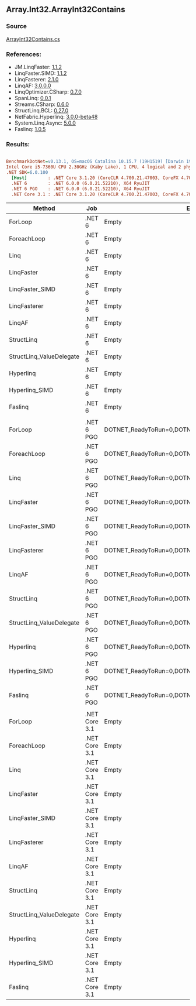 ﻿## Array.Int32.ArrayInt32Contains

### Source
[ArrayInt32Contains.cs](../LinqBenchmarks/Array/Int32/ArrayInt32Contains.cs)

### References:
- JM.LinqFaster: [1.1.2](https://www.nuget.org/packages/JM.LinqFaster/1.1.2)
- LinqFaster.SIMD: [1.1.2](https://www.nuget.org/packages/LinqFaster.SIMD/1.0.3)
- LinqFasterer: [2.1.0](https://www.nuget.org/packages/LinqFasterer/2.1.0)
- LinqAF: [3.0.0.0](https://www.nuget.org/packages/LinqAF/3.0.0.0)
- LinqOptimizer.CSharp: [0.7.0](https://www.nuget.org/packages/LinqOptimizer.CSharp/0.7.0)
- SpanLinq: [0.0.1](https://www.nuget.org/packages/SpanLinq/0.0.1)
- Streams.CSharp: [0.6.0](https://www.nuget.org/packages/Streams.CSharp/0.6.0)
- StructLinq.BCL: [0.27.0](https://www.nuget.org/packages/StructLinq/0.27.0)
- NetFabric.Hyperlinq: [3.0.0-beta48](https://www.nuget.org/packages/NetFabric.Hyperlinq/3.0.0-beta48)
- System.Linq.Async: [5.0.0](https://www.nuget.org/packages/System.Linq.Async/5.0.0)
- Faslinq: [1.0.5](https://www.nuget.org/packages/Faslinq/1.0.5)

### Results:
``` ini

BenchmarkDotNet=v0.13.1, OS=macOS Catalina 10.15.7 (19H1519) [Darwin 19.6.0]
Intel Core i5-7360U CPU 2.30GHz (Kaby Lake), 1 CPU, 4 logical and 2 physical cores
.NET SDK=6.0.100
  [Host]        : .NET Core 3.1.20 (CoreCLR 4.700.21.47003, CoreFX 4.700.21.47101), X64 RyuJIT
  .NET 6        : .NET 6.0.0 (6.0.21.52210), X64 RyuJIT
  .NET 6 PGO    : .NET 6.0.0 (6.0.21.52210), X64 RyuJIT
  .NET Core 3.1 : .NET Core 3.1.20 (CoreCLR 4.700.21.47003, CoreFX 4.700.21.47101), X64 RyuJIT


```
|                   Method |           Job |                                                EnvironmentVariables |       Runtime | Count |      Mean |    Error |   StdDev |    Median |        Ratio | RatioSD |  Gen 0 | Allocated |
|------------------------- |-------------- |-------------------------------------------------------------------- |-------------- |------ |----------:|---------:|---------:|----------:|-------------:|--------:|-------:|----------:|
|                  ForLoop |        .NET 6 |                                                               Empty |      .NET 6.0 |   100 |  44.35 ns | 0.066 ns | 0.062 ns |  44.34 ns |     baseline |         |      - |         - |
|              ForeachLoop |        .NET 6 |                                                               Empty |      .NET 6.0 |   100 |  44.40 ns | 0.097 ns | 0.086 ns |  44.36 ns | 1.00x slower |   0.00x |      - |         - |
|                     Linq |        .NET 6 |                                                               Empty |      .NET 6.0 |   100 |  39.54 ns | 0.065 ns | 0.061 ns |  39.54 ns | 1.12x faster |   0.00x |      - |         - |
|               LinqFaster |        .NET 6 |                                                               Empty |      .NET 6.0 |   100 |  40.08 ns | 0.061 ns | 0.057 ns |  40.05 ns | 1.11x faster |   0.00x |      - |         - |
|          LinqFaster_SIMD |        .NET 6 |                                                               Empty |      .NET 6.0 |   100 |  13.42 ns | 0.049 ns | 0.046 ns |  13.40 ns | 3.31x faster |   0.01x |      - |         - |
|             LinqFasterer |        .NET 6 |                                                               Empty |      .NET 6.0 |   100 |  38.55 ns | 0.033 ns | 0.029 ns |  38.55 ns | 1.15x faster |   0.00x |      - |         - |
|                   LinqAF |        .NET 6 |                                                               Empty |      .NET 6.0 |   100 |  41.69 ns | 0.039 ns | 0.032 ns |  41.68 ns | 1.06x faster |   0.00x |      - |         - |
|               StructLinq |        .NET 6 |                                                               Empty |      .NET 6.0 |   100 | 162.43 ns | 0.419 ns | 0.371 ns | 162.41 ns | 3.66x slower |   0.01x | 0.0153 |      32 B |
| StructLinq_ValueDelegate |        .NET 6 |                                                               Empty |      .NET 6.0 |   100 |  69.09 ns | 0.116 ns | 0.103 ns |  69.09 ns | 1.56x slower |   0.00x |      - |         - |
|                Hyperlinq |        .NET 6 |                                                               Empty |      .NET 6.0 |   100 |  48.37 ns | 0.105 ns | 0.088 ns |  48.38 ns | 1.09x slower |   0.00x | 0.0153 |      32 B |
|           Hyperlinq_SIMD |        .NET 6 |                                                               Empty |      .NET 6.0 |   100 |  24.71 ns | 0.028 ns | 0.026 ns |  24.72 ns | 1.79x faster |   0.00x |      - |         - |
|                  Faslinq |        .NET 6 |                                                               Empty |      .NET 6.0 |   100 | 189.98 ns | 0.345 ns | 0.323 ns | 189.89 ns | 4.28x slower |   0.01x | 0.0305 |      64 B |
|                          |               |                                                                     |               |       |           |          |          |           |              |         |        |           |
|                  ForLoop |    .NET 6 PGO | DOTNET_ReadyToRun=0,DOTNET_TC_QuickJitForLoops=1,DOTNET_TieredPGO=1 |      .NET 6.0 |   100 |  48.72 ns | 0.056 ns | 0.049 ns |  48.72 ns |     baseline |         |      - |         - |
|              ForeachLoop |    .NET 6 PGO | DOTNET_ReadyToRun=0,DOTNET_TC_QuickJitForLoops=1,DOTNET_TieredPGO=1 |      .NET 6.0 |   100 |  49.95 ns | 0.169 ns | 0.141 ns |  49.93 ns | 1.03x slower |   0.00x |      - |         - |
|                     Linq |    .NET 6 PGO | DOTNET_ReadyToRun=0,DOTNET_TC_QuickJitForLoops=1,DOTNET_TieredPGO=1 |      .NET 6.0 |   100 |  22.18 ns | 0.502 ns | 0.752 ns |  21.64 ns | 2.13x faster |   0.06x |      - |         - |
|               LinqFaster |    .NET 6 PGO | DOTNET_ReadyToRun=0,DOTNET_TC_QuickJitForLoops=1,DOTNET_TieredPGO=1 |      .NET 6.0 |   100 |  18.40 ns | 0.097 ns | 0.173 ns |  18.40 ns | 2.64x faster |   0.04x |      - |         - |
|          LinqFaster_SIMD |    .NET 6 PGO | DOTNET_ReadyToRun=0,DOTNET_TC_QuickJitForLoops=1,DOTNET_TieredPGO=1 |      .NET 6.0 |   100 |  14.53 ns | 0.019 ns | 0.017 ns |  14.53 ns | 3.35x faster |   0.00x |      - |         - |
|             LinqFasterer |    .NET 6 PGO | DOTNET_ReadyToRun=0,DOTNET_TC_QuickJitForLoops=1,DOTNET_TieredPGO=1 |      .NET 6.0 |   100 |  23.32 ns | 0.100 ns | 0.089 ns |  23.30 ns | 2.09x faster |   0.01x |      - |         - |
|                   LinqAF |    .NET 6 PGO | DOTNET_ReadyToRun=0,DOTNET_TC_QuickJitForLoops=1,DOTNET_TieredPGO=1 |      .NET 6.0 |   100 |  28.19 ns | 0.542 ns | 0.507 ns |  28.30 ns | 1.72x faster |   0.00x |      - |         - |
|               StructLinq |    .NET 6 PGO | DOTNET_ReadyToRun=0,DOTNET_TC_QuickJitForLoops=1,DOTNET_TieredPGO=1 |      .NET 6.0 |   100 | 164.57 ns | 0.351 ns | 0.293 ns | 164.56 ns | 3.38x slower |   0.01x | 0.0153 |      32 B |
| StructLinq_ValueDelegate |    .NET 6 PGO | DOTNET_ReadyToRun=0,DOTNET_TC_QuickJitForLoops=1,DOTNET_TieredPGO=1 |      .NET 6.0 |   100 |  73.13 ns | 0.217 ns | 0.192 ns |  73.25 ns | 1.50x slower |   0.00x |      - |         - |
|                Hyperlinq |    .NET 6 PGO | DOTNET_ReadyToRun=0,DOTNET_TC_QuickJitForLoops=1,DOTNET_TieredPGO=1 |      .NET 6.0 |   100 |  37.33 ns | 0.085 ns | 0.080 ns |  37.34 ns | 1.31x faster |   0.00x | 0.0153 |      32 B |
|           Hyperlinq_SIMD |    .NET 6 PGO | DOTNET_ReadyToRun=0,DOTNET_TC_QuickJitForLoops=1,DOTNET_TieredPGO=1 |      .NET 6.0 |   100 |  24.54 ns | 0.015 ns | 0.013 ns |  24.54 ns | 1.99x faster |   0.00x |      - |         - |
|                  Faslinq |    .NET 6 PGO | DOTNET_ReadyToRun=0,DOTNET_TC_QuickJitForLoops=1,DOTNET_TieredPGO=1 |      .NET 6.0 |   100 | 190.77 ns | 0.462 ns | 0.410 ns | 190.63 ns | 3.92x slower |   0.01x | 0.0305 |      64 B |
|                          |               |                                                                     |               |       |           |          |          |           |              |         |        |           |
|                  ForLoop | .NET Core 3.1 |                                                               Empty | .NET Core 3.1 |   100 |  63.54 ns | 0.073 ns | 0.061 ns |  63.53 ns |     baseline |         |      - |         - |
|              ForeachLoop | .NET Core 3.1 |                                                               Empty | .NET Core 3.1 |   100 |  63.56 ns | 0.090 ns | 0.075 ns |  63.58 ns | 1.00x slower |   0.00x |      - |         - |
|                     Linq | .NET Core 3.1 |                                                               Empty | .NET Core 3.1 |   100 |  50.93 ns | 0.102 ns | 0.085 ns |  50.92 ns | 1.25x faster |   0.00x |      - |         - |
|               LinqFaster | .NET Core 3.1 |                                                               Empty | .NET Core 3.1 |   100 |  34.05 ns | 0.104 ns | 0.092 ns |  34.06 ns | 1.87x faster |   0.01x |      - |         - |
|          LinqFaster_SIMD | .NET Core 3.1 |                                                               Empty | .NET Core 3.1 |   100 |  19.14 ns | 0.062 ns | 0.055 ns |  19.12 ns | 3.32x faster |   0.01x |      - |         - |
|             LinqFasterer | .NET Core 3.1 |                                                               Empty | .NET Core 3.1 |   100 |  35.68 ns | 0.053 ns | 0.047 ns |  35.67 ns | 1.78x faster |   0.00x |      - |         - |
|                   LinqAF | .NET Core 3.1 |                                                               Empty | .NET Core 3.1 |   100 |  40.67 ns | 0.065 ns | 0.061 ns |  40.65 ns | 1.56x faster |   0.00x |      - |         - |
|               StructLinq | .NET Core 3.1 |                                                               Empty | .NET Core 3.1 |   100 |  86.43 ns | 0.210 ns | 0.186 ns |  86.38 ns | 1.36x slower |   0.00x | 0.0153 |      32 B |
| StructLinq_ValueDelegate | .NET Core 3.1 |                                                               Empty | .NET Core 3.1 |   100 |  71.59 ns | 0.926 ns | 0.866 ns |  72.14 ns | 1.13x slower |   0.01x |      - |         - |
|                Hyperlinq | .NET Core 3.1 |                                                               Empty | .NET Core 3.1 |   100 |  45.76 ns | 0.101 ns | 0.089 ns |  45.77 ns | 1.39x faster |   0.00x | 0.0153 |      32 B |
|           Hyperlinq_SIMD | .NET Core 3.1 |                                                               Empty | .NET Core 3.1 |   100 |  36.10 ns | 0.385 ns | 0.360 ns |  35.85 ns | 1.76x faster |   0.01x |      - |         - |
|                  Faslinq | .NET Core 3.1 |                                                               Empty | .NET Core 3.1 |   100 | 190.01 ns | 1.502 ns | 1.254 ns | 189.69 ns | 2.99x slower |   0.02x | 0.0305 |      64 B |
